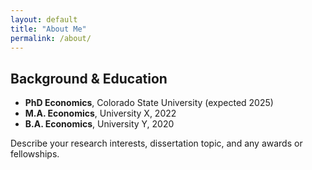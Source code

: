 ```yaml
---
layout: default
title: "About Me"
permalink: /about/
---
```


## Background & Education

- **PhD Economics**, Colorado State University (expected 2025)
- **M.A. Economics**, University X, 2022
- **B.A. Economics**, University Y, 2020

Describe your research interests, dissertation topic, and any awards or fellowships.


